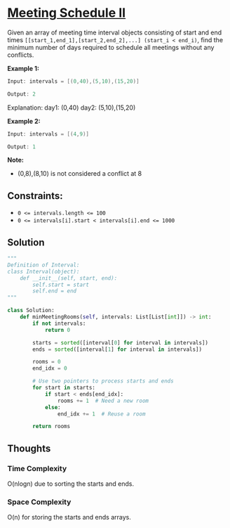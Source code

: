 # [Meeting Schedule II](https://neetcode.io/problems/meeting-schedule-ii)

Given an array of meeting time interval objects consisting of start and end times `[[start_1,end_1],[start_2,end_2],...] (start_i < end_i)`, find the minimum number of days required to schedule all meetings without any conflicts.

**Example 1:**

```java
Input: intervals = [(0,40),(5,10),(15,20)]

Output: 2
```

Explanation:
day1: (0,40)
day2: (5,10),(15,20)

**Example 2:**

```java
Input: intervals = [(4,9)]

Output: 1
```

**Note:**

- (0,8),(8,10) is not considered a conflict at 8

## **Constraints:**

- `0 <= intervals.length <= 100`
- `0 <= intervals[i].start < intervals[i].end <= 1000`

## Solution

```python
"""
Definition of Interval:
class Interval(object):
    def __init__(self, start, end):
        self.start = start
        self.end = end
"""

class Solution:
    def minMeetingRooms(self, intervals: List[List[int]]) -> int:
        if not intervals:
            return 0

        starts = sorted([interval[0] for interval in intervals])
        ends = sorted([interval[1] for interval in intervals])

        rooms = 0
        end_idx = 0

        # Use two pointers to process starts and ends
        for start in starts:
            if start < ends[end_idx]:
                rooms += 1  # Need a new room
            else:
                end_idx += 1  # Reuse a room

        return rooms

```

## Thoughts

### Time Complexity

O(nlogn) due to sorting the starts and ends.

### Space Complexity

O(n) for storing the starts and ends arrays.
